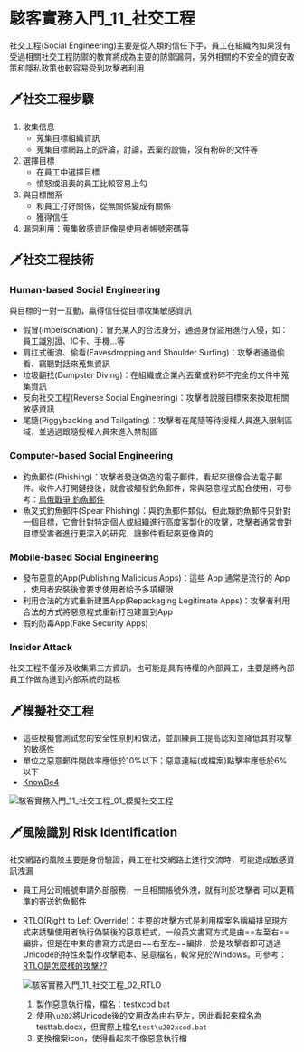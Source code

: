 # 駭客實務入門_11_社交工程
社交工程(Social Engineering)主要是從人類的信任下手，員工在組織內如果沒有受過相關社交工程防禦的教育將成為主要的防禦漏洞，另外相關的不安全的資安政策和隱私政策也較容易受到攻擊者利用

## 🗡社交工程步驟
1. 收集信息
	- 蒐集目標組織資訊
	- 蒐集目標網路上的評論，討論，丟棄的設備，沒有粉碎的文件等
2. 選擇目標
	- 在員工中選擇目標
	- 憤怒或沮喪的員工比較容易上勾
3. 與目標關系
	- 和員工打好關係，從無關係變成有關係
	- 獲得信任
4. 漏洞利用：蒐集敏感資訊像是使用者帳號密碼等

## 🗡社交工程技術
### Human-based Social Engineering
與目標的一對一互動，贏得信任從目標收集敏感資訊

- 假冒(Impersonation)：冒充某人的合法身分，通過身份盜用進行入侵，如：員工識別證、IC卡、手機…等
- 肩扛式衝浪、偷看(Eavesdropping and Shoulder Surfing)：攻擊者通過偷看、竊聽對話來蒐集資訊
- 垃圾翻找(Dumpster Diving)：在組織或企業內丟棄或粉碎不完全的文件中蒐集資訊
- 反向社交工程(Reverse Social Engineering)：攻擊者說服目標來來換取相關敏感資訊
- 尾隨(Piggybacking and Tailgating)：攻擊者在尾隨等待授權人員進入限制區域，並通過跟隨授權人員來進入禁制區

### Computer-based Social Engineering
- 釣魚郵件(Phishing)：攻擊者發送偽造的電子郵件，看起來很像合法電子郵件。收件人打開鏈接後，就會被觸發釣魚郵件，常與惡意程式配合使用，可參考：[烏俄戰爭 釣魚郵件](https://cofense.com/blog/russia-ukraine-conflict-leverages-phishing-themes)
- 魚叉式釣魚郵件(Spear Phishing)：與釣魚郵件類似，但此類釣魚郵件只針對一個目標，它會針對特定個人或組織進行高度客製化的攻擊，攻擊者通常會對目標受害者進行更深入的研究，讓郵件看起來更像真的

### Mobile-based Social Engineering
- 發布惡意的App(Publishing Malicious Apps)：這些 App 通常是流行的 App ，使用者安裝後會要求使用者給予多項權限
- 利用合法的方式重新建置App(Repackaging Legitimate Apps)：攻擊者利用合法的方式將惡意程式重新打包建置到App
- 假的防毒App(Fake Security Apps)

### Insider Attack
社交工程不僅涉及收集第三方資訊，也可能是具有特權的內部員工，主要是將內部員工作做為進到內部系統的跳板

## 🗡模擬社交工程
- 這些模擬會測試您的安全性原則和做法，並訓練員工提高認知並降低其對攻擊的敏感性
- 單位之惡意郵件開啟率應低於10%以下；惡意連結(或檔案)點擊率應低於6%以下
- [KnowBe4](https://www.knowbe4.com/)

![駭客實務入門_11_社交工程_01_模擬社交工程](https://github.com/MickeyHuang233/CodingStudyNote/blob/main/05_%E8%B3%87%E5%AE%89%E6%8A%80%E8%A1%93/%F0%9F%97%A1%E9%A7%AD%E5%AE%A2%E5%AF%A6%E5%8B%99%E5%85%A5%E9%96%80/images/%E9%A7%AD%E5%AE%A2%E5%AF%A6%E5%8B%99%E5%85%A5%E9%96%80_11_%E7%A4%BE%E4%BA%A4%E5%B7%A5%E7%A8%8B_01_%E6%A8%A1%E6%93%AC%E7%A4%BE%E4%BA%A4%E5%B7%A5%E7%A8%8B.png?raw=true)

## 🗡風險識別 Risk Identification
社交網路的風險主要是身份驗證，員工在社交網路上進行交流時，可能造成敏感資訊洩漏

- 員工用公司帳號申請外部服務，一旦相關帳號外洩，就有利於攻擊者 可以更精準的寄送釣魚郵件
- RTLO(Right to Left Override)：主要的攻擊方式是利用檔案名稱編排呈現方式來誘騙使用者執行偽裝後的惡意程式，一般英文書寫方式是由==左至右==編排，但是在中東的書寫方式是由==右至左==編排，於是攻擊者即可透過Unicode的特性來製作攻擊範本、惡意檔名，較常見於Windows。可參考：[RTLO是怎麼樣的攻擊??](http://mis.bankshung.net/2011/12/rtlo.html)
	
    ![駭客實務入門_11_社交工程_02_RTLO](https://github.com/MickeyHuang233/CodingStudyNote/blob/main/05_%E8%B3%87%E5%AE%89%E6%8A%80%E8%A1%93/%F0%9F%97%A1%E9%A7%AD%E5%AE%A2%E5%AF%A6%E5%8B%99%E5%85%A5%E9%96%80/images/%E9%A7%AD%E5%AE%A2%E5%AF%A6%E5%8B%99%E5%85%A5%E9%96%80_11_%E7%A4%BE%E4%BA%A4%E5%B7%A5%E7%A8%8B_02_RTLO.png?raw=true)
	1. 製作惡意執行檔，檔名：testxcod.bat
	2. 使用`\u202`將Unicode後的文用改為由右至左，因此看起來檔名為testtab.docx，但實際上檔名`test\u202xcod.bat`
	3. 更換檔案icon，使得看起來不像惡意執行檔

